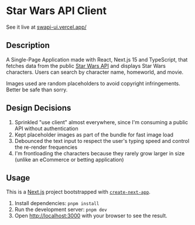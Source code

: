 # Star Wars API Client
See it live at [swapi-ui.vercel.app/](https://swapi-ui.vercel.app/)

## Description
A Single-Page Application made with React, Next.js 15 and TypeScript, that fetches data from
the public [Star Wars API](https://swapi.dev/) and displays Star Wars characters. Users can search by
character name, homeworld, and movie.

Images used are random placeholders to avoid copyright infringements. Better be safe than sorry.

## Design Decisions
1. Sprinkled "use client" almost everywhere, since I'm consuming a public API without authentication
2. Kept placeholder images as part of the bundle for fast image load
3. Debounced the text input to respect the user's typing speed and control the re-render frequencies
4. I'm frontloading the characters because they rarely grow larger in size (unlike an eCommerce or betting application)

## Usage
This is a [Next.js](https://nextjs.org) project bootstrapped with [`create-next-app`](https://nextjs.org/docs/app/api-reference/cli/create-next-app).

1. Install dependencies: `pnpm install`
2. Run the development server: `pnpm dev`
3. Open [http://localhost:3000](http://localhost:3000) with your browser to see the result.


